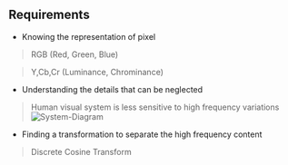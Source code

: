 ## Requirements

* Knowing the representation of pixel
> RGB (Red, Green, Blue)

> Y,Cb,Cr (Luminance, Chrominance)

* Understanding the details that can be neglected
> Human visual system is less sensitive to high frequency variations
![System-Diagram](https://github.com/A-Sathvik/LTTS_Mini_project/blob/main/Requirements/Frequency%20variation.JPG)

* Finding a transformation to separate the high frequency content
> Discrete Cosine Transform
